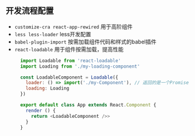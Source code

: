 ## 开发流程配置

- `customize-cra react-app-rewired` 用于高阶组件
- `less less-loader` less开发配置
- `babel-plugin-import` 按需加载组件代码和样式的babel插件
- `react-loadable` 用于组件按需加载，提高性能
  ```js
    import Loadable from 'react-loadable'
    import Loading from './my-loading-component'

    const LoadableComponent = Loadable({
      loader: () => import('./my-Component'), // 返回的是一个Promise
      loading: Loading
    })

    export default class App extends React.Component {
      render () {
        return <LoadableComponent />>
      }
    }
  ```